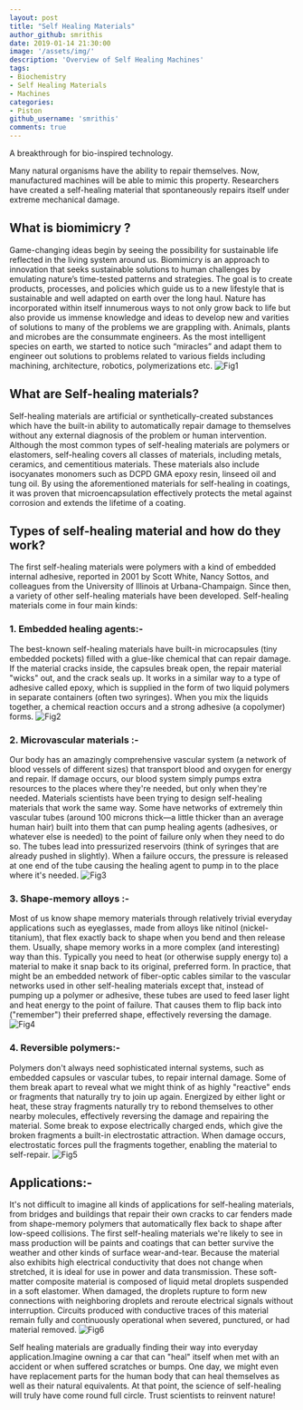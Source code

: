 ```yaml
---
layout: post
title: "Self Healing Materials"
author_github: smrithis
date: 2019-01-14 21:30:00
image: '/assets/img/'
description: 'Overview of Self Healing Machines'
tags:
- Biochemistry
- Self Healing Materials
- Machines
categories:
- Piston
github_username: 'smrithis'
comments: true
---
```


A breakthrough for bio-inspired technology.

Many natural organisms have the ability to repair themselves. Now, manufactured machines will be able to mimic this property. Researchers have created a self-healing material that spontaneously repairs itself under extreme mechanical damage. 

## What is biomimicry ?
Game-changing ideas begin by seeing the possibility for sustainable life reflected in the living system around us. Biomimicry is an approach to innovation that seeks sustainable solutions to human challenges by emulating nature’s time-tested patterns and strategies. The goal is to create products, processes, and policies which guide us to a new lifestyle that is sustainable and well adapted on earth over the long haul.
Nature has incorporated within itself innumerous ways to not only grow back to life but also provide us immense knowledge and ideas to develop new and varities of solutions to many of the problems we are grappling with. Animals, plants and microbes are the consummate engineers. As the most intelligent species on earth, we started to notice such “miracles” and adapt them to engineer out solutions to problems related to various fields including machining, architecture, robotics, polymerizations etc. 
![Fig1](/blog/assets/img/self-healing-materials/fig1.jpg)
## What are Self-healing materials? 
Self-healing materials are artificial or synthetically-created substances which have the built-in ability to automatically repair damage to themselves without any external diagnosis of the problem or human intervention. Although the most common types of self-healing materials are polymers or elastomers, self-healing covers all classes of materials, including metals, ceramics, and cementitious materials. These materials also include isocyanates monomers such as DCPD GMA epoxy resin, linseed oil and tung oil. By using the aforementioned materials for self-healing in coatings, it was proven that microencapsulation effectively protects the metal against corrosion and extends the lifetime of a coating.

## Types of self-healing material and how do they work?
The first self-healing materials were polymers with a kind of embedded internal adhesive, reported in 2001 by Scott White, Nancy Sottos, and colleagues from the University of Illinois at Urbana-Champaign. Since then, a variety of other self-healing materials have been developed. 
Self-healing materials come in four main kinds: 
### 1. Embedded healing agents:-
The best-known self-healing materials have built-in microcapsules (tiny embedded pockets) filled with a glue-like chemical that can repair damage. If the material cracks inside, the capsules break open, the repair material "wicks" out, and the crack seals up. It works in a similar way to a type of adhesive called epoxy, which is supplied in the form of two liquid polymers in separate containers (often two syringes). When you mix the liquids together, a chemical reaction occurs and a strong adhesive (a copolymer) forms.
![Fig2](/blog/assets/img/self-healing-materials/fig2.jpg)
### 2.	Microvascular materials :-
Our body has an amazingly comprehensive vascular system (a network of blood vessels of different sizes) that transport blood and oxygen for energy and repair. If damage occurs, our blood system simply pumps extra resources to the places where they're needed, but only when they're needed. Materials scientists have been trying to design self-healing materials that work the same way. Some have networks of extremely thin vascular tubes (around 100 microns thick—a little thicker than an average human hair) built into them that can pump healing agents (adhesives, or whatever else is needed) to the point of failure only when they need to do so. The tubes lead into pressurized reservoirs (think of syringes that are already pushed in slightly). When a failure occurs, the pressure is released at one end of the tube causing the healing agent to pump in to the place where it's needed.
![Fig3](/blog/assets/img/self-healing-materials/fig3.jpg)
### 3.	Shape-memory alloys :-
 Most of us know shape memory materials through relatively trivial everyday applications such as eyeglasses, made from alloys like nitinol (nickel-titanium), that flex exactly back to shape when you bend and then release them. Usually, shape memory works in a more complex (and interesting) way than this. Typically you need to heat (or otherwise supply energy to) a material to make it snap back to its original, preferred form. In practice, that might be an embedded network of fiber-optic cables similar to the vascular networks used in other self-healing materials except that, instead of pumping up a polymer or adhesive, these tubes are used to feed laser light and heat energy to the point of failure. That causes them to flip back into ("remember") their preferred shape, effectively reversing the damage. 
![Fig4](/blog/assets/img/self-healing-materials/fig4.gif)
### 4.	Reversible polymers:- 
Polymers don't always need sophisticated internal systems, such as embedded capsules or vascular tubes, to repair internal damage. Some of them break apart to reveal what we might think of as highly "reactive" ends or fragments that naturally try to join up again. Energized by either light or heat, these stray fragments naturally try to rebond themselves to other nearby molecules, effectively reversing the damage and repairing the material. Some break to expose electrically charged ends, which give the broken fragments a built-in electrostatic attraction. When damage occurs, electrostatic forces pull the fragments together, enabling the material to self-repair.
![Fig5](/blog/assets/img/self-healing-materials/fig5.png)
## Applications:-
It's not difficult to imagine all kinds of applications for self-healing materials, from bridges and buildings that repair their own cracks to car fenders made from shape-memory polymers that automatically flex back to shape after low-speed collisions. The first self-healing materials we're likely to see in mass production will be paints and coatings that can better survive the weather and other kinds of surface wear-and-tear. Because the material also exhibits high electrical conductivity that does not change when stretched, it is ideal for use in power and data transmission. These soft-matter composite material is composed of liquid metal droplets suspended in a soft elastomer. When damaged, the droplets rupture to form new connections with neighboring droplets and reroute electrical signals without interruption. Circuits produced with conductive traces of this material remain fully and continuously operational when severed, punctured, or had material removed.
![Fig6](/blog/assets/img/self-healing-materials/fig6.jpg)

Self healing materials are gradually finding their way into everyday application.Imagine owning a car that can "heal" itself when met with an accident or when suffered scratches or bumps. One day, we might even have replacement parts for the human body that can heal themselves as well as their natural equivalents. At that point, the science of self-healing will truly have come round full circle. Trust scientists to reinvent nature!












 

   

